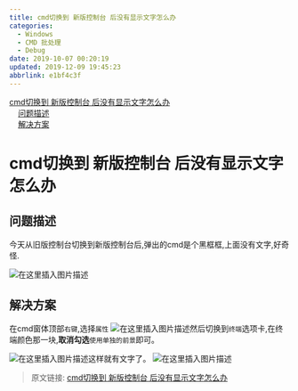 ```yaml
---
title: cmd切换到 新版控制台 后没有显示文字怎么办
categories: 
  - Windows
  - CMD 批处理
  - Debug
date: 2019-10-07 00:20:19
updated: 2019-12-09 19:45:23
abbrlink: e1bf4c3f
---
```

<div id='my_toc'><a href="/blog/e1bf4c3f/#cmd切换到-新版控制台-后没有显示文字怎么办">cmd切换到 新版控制台 后没有显示文字怎么办</a><br/>&nbsp;&nbsp;&nbsp;&nbsp;<a href="/blog/e1bf4c3f/#问题描述">问题描述</a><br/>&nbsp;&nbsp;&nbsp;&nbsp;<a href="/blog/e1bf4c3f/#解决方案">解决方案</a><br/></div><!--more-->
<script>if (navigator.platform.search('arm')==-1){document.getElementById('my_toc').style.display = 'none';}
var e,p = document.getElementsByTagName('p');while (p.length>0) {e = p[0];e.parentElement.removeChild(e);}
</script>

<!--end-->
# cmd切换到 新版控制台 后没有显示文字怎么办 #
## 问题描述 ##
今天从旧版控制台切换到新版控制台后,弹出的cmd是个黑框框,上面没有文字,好奇怪.

![在这里插入图片描述](https://img-blog.csdnimg.cn/20191007002459946.png?x-oss-process=image/watermark,type_ZmFuZ3poZW5naGVpdGk,shadow_10,text_aHR0cHM6Ly9ibG9nLmNzZG4ubmV0L3FxXzIxODA4OTYx,size_16,color_FFFFFF,t_70)
## 解决方案 ##
在cmd窗体顶部`右键`,选择`属性`
![在这里插入图片描述](https://img-blog.csdnimg.cn/20191007002644467.png?x-oss-process=image/watermark,type_ZmFuZ3poZW5naGVpdGk,shadow_10,text_aHR0cHM6Ly9ibG9nLmNzZG4ubmV0L3FxXzIxODA4OTYx,size_16,color_FFFFFF,t_70)然后切换到`终端`选项卡,在终端颜色那一块,**取消勾选**`使用单独的前景`即可。

![在这里插入图片描述](https://img-blog.csdnimg.cn/20191007002826494.png?x-oss-process=image/watermark,type_ZmFuZ3poZW5naGVpdGk,shadow_10,text_aHR0cHM6Ly9ibG9nLmNzZG4ubmV0L3FxXzIxODA4OTYx,size_16,color_FFFFFF,t_70)这样就有文字了。
![在这里插入图片描述](https://img-blog.csdnimg.cn/20191007002914887.png?x-oss-process=image/watermark,type_ZmFuZ3poZW5naGVpdGk,shadow_10,text_aHR0cHM6Ly9ibG9nLmNzZG4ubmV0L3FxXzIxODA4OTYx,size_16,color_FFFFFF,t_70)


>原文链接: [cmd切换到 新版控制台 后没有显示文字怎么办](https://lanlan2017.github.io/blog/e1bf4c3f/)

